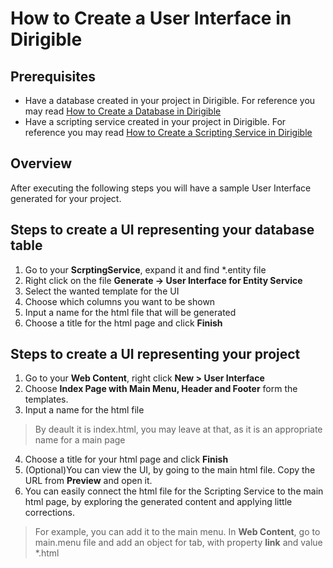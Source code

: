 # How to Create a User Interface in Dirigible
## Prerequisites
* Have a database created in your project in Dirigible. For reference you may read [How to Create a Database in Dirigible](https://github.com/dirigiblelabs/curriculum/blob/master/IvetaChampoeva/Documentation/Basic%20Steps/Dirigible%20Basics%20-%20Create%20Database.md)
* Have a scripting service created in your project in Dirigible. For reference you may read [How to Create a Scripting Service in Dirigible](https://github.com/dirigiblelabs/curriculum/blob/master/IvetaChampoeva/Documentation/Basic%20Steps/Dirigible%20Basics%20-%20Create%20Scripting%20Service.md)
## Overview
After executing the following steps you will have a sample User Interface generated for your project.
## Steps to create a UI representing your database table
1. Go to your **ScrptingService**, expand it and find \*.entity file
2. Right click on the file **Generate -> User Interface for Entity Service**
3. Select the wanted template for the UI
4. Choose which columns you want to be shown
5. Input a name for the html file that will be generated
6. Choose a title for the html page and click **Finish**
## Steps to create a UI representing your project
1. Go to your **Web Content**, right click **New > User Interface**
2. Choose **Index Page with Main Menu, Header and Footer** form the templates.
3. Input a name for the html file
> By deault it is index.html, you may leave at that, as it is an appropriate name for a main page
4. Choose a title for your html page and click **Finish**
5. (Optional)You can view the UI, by going to the main html file. Copy the URL from **Preview** and open it.
6. You can easily connect the html file for the Scripting Service to the main html page, by exploring the generated content and applying little corrections.
> For example, you can add it to the main menu. In **Web Content**, go to main.menu file and add an object for tab, with property **link** and value \*.html
